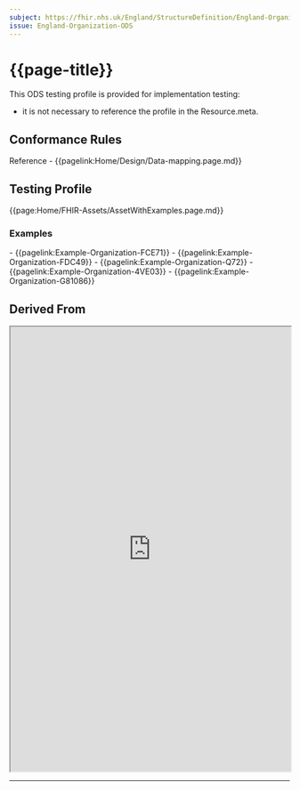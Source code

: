```yaml
---
subject: https://fhir.nhs.uk/England/StructureDefinition/England-Organization-ODS
issue: England-Organization-ODS
---
```

# {{page-title}}

This ODS testing profile is provided for implementation testing:
- it is not necessary to reference the profile in the Resource.meta. 

## Conformance Rules

Reference - {{pagelink:Home/Design/Data-mapping.page.md}}

## Testing Profile

{{page:Home/FHIR-Assets/AssetWithExamples.page.md}}

<div id="Examples" class="tabcontent">
  <h3>Examples</h3>
- {{pagelink:Example-Organization-FCE71}}
- {{pagelink:Example-Organization-FDC49}}
- {{pagelink:Example-Organization-Q72}}
- {{pagelink:Example-Organization-4VE03}}
- {{pagelink:Example-Organization-G81086}}
</div>

## Derived From

<iframe src="https://simplifier.net/guide/UK-Core-Implementation-Guide-STU3-Sequence/Home/ProfilesandExtensions/Profile-UKCore-Organization" height="800px" width="100%"></iframe>

---

